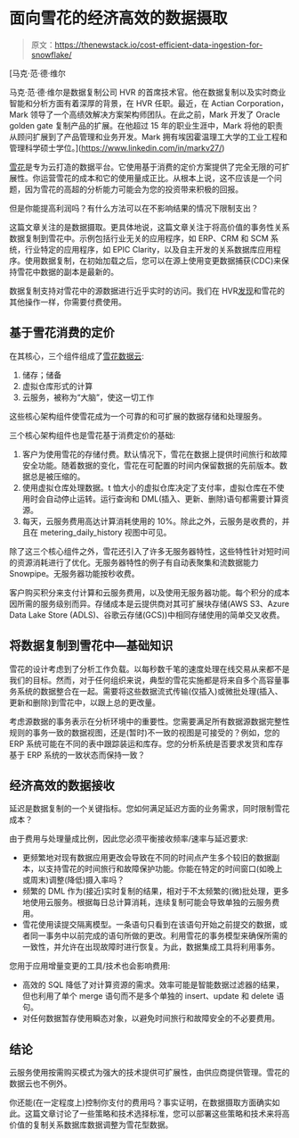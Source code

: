 # 面向雪花的经济高效的数据摄取

> 原文：<https://thenewstack.io/cost-efficient-data-ingestion-for-snowflake/>

[](https://www.linkedin.com/in/markv27/)

 [马克·范·德·维尔

马克·范·德·维尔是数据复制公司 HVR 的首席技术官。他在数据复制以及实时商业智能和分析方面有着深厚的背景，在 HVR 任职。最近，在 Actian Corporation，Mark 领导了一个高绩效解决方案架构师团队。在此之前，Mark 开发了 Oracle golden gate 复制产品的扩展。在他超过 15 年的职业生涯中，Mark 将他的职责从顾问扩展到了产品管理和业务开发。Mark 拥有埃因霍温理工大学的工业工程和管理科学硕士学位。](https://www.linkedin.com/in/markv27/) [](https://www.linkedin.com/in/markv27/)

[雪花](https://www.snowflake.com/?utm_content=inline-mention)是专为云打造的数据平台。它使用基于消费的定价方案提供了完全无限的可扩展性。你运营雪花的成本和它的使用量成正比。从根本上说，这不应该是一个问题，因为雪花的高超的分析能力可能会为您的投资带来积极的回报。

但是你能提高利润吗？有什么方法可以在不影响结果的情况下限制支出？

这篇文章关注的是数据摄取。更具体地说，这篇文章关注于将高价值的事务性关系数据复制到雪花中。示例包括行业无关的应用程序，如 ERP、CRM 和 SCM 系统，行业特定的应用程序，如 EPIC Clarity，以及自主开发的关系数据库应用程序。使用数据复制，在初始加载之后，您可以在源上使用变更数据捕获(CDC)来保持雪花中数据的副本是最新的。

数据复制支持对雪花中的源数据进行近乎实时的访问。我们在 HVR[发现](https://www.hvr-software.com/about-us/)和雪花的其他操作一样，你需要付费使用。

## 基于雪花消费的定价

在其核心，三个组件组成了[雪花数据云](https://www.snowflake.com/wp-content/uploads/2019/06/Snowflake_SIGMOD.pdf):

1.  储存；储备
2.  虚拟仓库形式的计算
3.  云服务，被称为“大脑”，使这一切工作

这些核心架构组件使雪花成为一个可靠的和可扩展的数据存储和处理服务。

三个核心架构组件也是雪花基于消费定价的基础:

1.  客户为使用雪花的存储付费。默认情况下，雪花在数据上提供时间旅行和故障安全功能。随着数据的变化，雪花在可配置的时间内保留数据的先前版本。数据总是被压缩的。
2.  使用虚拟仓库处理数据。t 恤大小的虚拟仓库决定了支付率，虚拟仓库在不使用时会自动停止运转。运行查询和 DML(插入、更新、删除)语句都需要计算资源。
3.  每天，云服务费用高达计算消耗使用的 10%。除此之外，云服务是收费的，并且在 metering_daily_history 视图中可见。

除了这三个核心组件之外，雪花还引入了许多无服务器特性，这些特性针对短时间的资源消耗进行了优化。无服务器特性的例子有自动表聚集和流数据能力 Snowpipe。无服务器功能按秒收费。

客户购买积分来支付计算和云服务费用，以及使用无服务器功能。每个积分的成本因所需的服务级别而异。存储成本是云提供商对其可扩展块存储(AWS S3、Azure Data Lake Store (ADLS)、谷歌云存储(GCS))中相同存储使用的简单交叉收费。

## 将数据复制到雪花中—基础知识

雪花的设计考虑到了分析工作负载。以每秒数千笔的速度处理在线交易从来都不是我们的目标。然而，对于任何组织来说，典型的雪花实施都是将来自多个高容量事务系统的数据整合在一起。需要将这些数据流式传输(仅插入)或微批处理(插入、更新和删除)到雪花中，以跟上总的更改量。

考虑源数据的事务表示在分析环境中的重要性。您需要满足所有数据源数据完整性规则的事务一致的数据视图，还是(暂时)不一致的视图是可接受的？例如，您的 ERP 系统可能在不同的表中跟踪装运和库存。您的分析系统是否要求发货和库存基于 ERP 系统的一致状态而保持一致？

## 经济高效的数据接收

延迟是数据复制的一个关键指标。您如何满足延迟方面的业务需求，同时限制雪花成本？

由于费用与处理量成比例，因此您必须平衡接收频率/速率与延迟要求:

*   更频繁地对现有数据应用更改会导致在不同的时间点产生多个较旧的数据副本，以支持雪花的时间旅行和故障保护功能。你能在特定的时间窗口(如晚上或周末)调整(降低)摄入率吗？
*   频繁的 DML 作为(接近)实时复制的结果，相对于不太频繁的(微)批处理，更多地使用云服务。根据每日总计算消耗，连续复制可能会导致单独的云服务费用。
*   雪花使用读提交隔离模型。一条语句只看到在该语句开始之前提交的数据，或者同一事务中以前完成的语句所做的更改。利用雪花的事务模型来确保所需的一致性，并允许在出现故障时进行恢复。为此，数据集成工具将利用事务。

您用于应用增量变更的工具/技术也会影响费用:

*   高效的 SQL 降低了对计算资源的需求。效率可能是智能数据过滤器的结果，但也利用了单个 merge 语句而不是多个单独的 insert、update 和 delete 语句。
*   对任何数据暂存使用瞬态对象，以避免时间旅行和故障安全的不必要费用。

## 结论

云服务使用按需购买模式为强大的技术提供可扩展性，由供应商提供管理。雪花的数据云也不例外。

你还能(在一定程度上)控制你支付的费用吗？事实证明，在数据摄取方面确实如此。这篇文章讨论了一些策略和技术选择标准，您可以部署这些策略和技术来将高价值的复制关系数据库数据调整为雪花型数据。

<svg xmlns:xlink="http://www.w3.org/1999/xlink" viewBox="0 0 68 31" version="1.1"><title>Group</title> <desc>Created with Sketch.</desc></svg>
